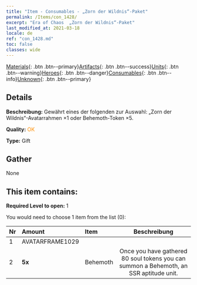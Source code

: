 ```yaml
---
title: "Item - Consumables - „Zorn der Wildnis“-Paket"
permalink: /Items/con_1428/
excerpt: "Era of Chaos  „Zorn der Wildnis“-Paket"
last_modified_at: 2021-03-18
locale: de
ref: "con_1428.md"
toc: false
classes: wide
---
```

 [Materials](/de/Items/){: .btn .btn--primary}[Artifacts](/de/Items/Artifacts/){: .btn .btn--success}[Units](/de/Items/Units/){: .btn .btn--warning}[Heroes](/de/Items/Heroes/){: .btn .btn--danger}[Consumables](/de/Items/Consumables/){: .btn .btn--info}[Unknown](/de/Items/Unknown/){: .btn .btn--primary}

## Details
 **Beschreibung:** Gewährt eines der folgenden zur Auswahl: „Zorn der Wildnis“-Avatarrahmen ×1 oder Behemoth-Token ×5.

 **Quality:** <span style="color: #FF8C00">OK</span>

 **Type:** Gift

## Gather

  None

## This item contains:

 **Required Level to open:** 1

 You would need to choose 1 item from the list (0):

  | Nr | Amount |     Item    | Beschreibung |
  |:---|:-------|:------------|:-----------:|
  | 1 | AVATARFRAME1029 | 
  | 2 |  **5x** | Behemoth | Once you have gathered 80 soul tokens you can summon a Behemoth, an SSR aptitude unit.  | 

